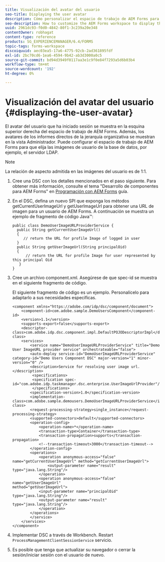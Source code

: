 ```yaml
---
title: Visualización del avatar del usuario
seo-title: Displaying the user avatar
description: Cómo personalizar el espacio de trabajo de AEM Forms para mostrar la imagen de un usuario que ha iniciado sesión.
seo-description: How to customize the AEM Forms workspace to display the image of a logged-in user.
uuid: 2961dc93-f0d0-4842-80f1-3c239a20e348
contentOwner: robhagat
content-type: reference
products: SG_EXPERIENCEMANAGER/6.4/FORMS
topic-tags: forms-workspace
discoiquuid: aec03ea5-17a6-4775-92cb-2ad361895fdf
exl-id: 2bc70cd6-1ea6-4594-9b42-ab3d3000a0c5
source-git-commit: bd94d3949f0117aa3e1c9f0e84f7293a5d6b03b4
workflow-type: tm+mt
source-wordcount: '192'
ht-degree: 0%

---
```


# Visualización del avatar del usuario {#displaying-the-user-avatar}

El avatar del usuario que ha iniciado sesión se muestra en la esquina superior derecha del espacio de trabajo de AEM Forms. Además, los avatares de los informes directos de la jerarquía organizativa se muestran en la vista Administrador. Puede configurar el espacio de trabajo de AEM Forms para que elija las imágenes de usuario de la base de datos, por ejemplo, el servidor LDAP.

>[!NOTE]
>
>La relación de aspecto admitida en las imágenes del usuario es de 1:1.

1. Cree una DSC con los detalles mencionados en el paso siguiente. Para obtener más información, consulte el tema &quot;Desarrollo de componentes para AEM Forms&quot; en [Programación con AEM Forms](https://www.adobe.com/go/learn_aemforms_programming_63) guía.
1. En el DSC, defina un nuevo SPI que exponga los métodos getCurrentUserImageUrl y getUserImageUrl para obtener una URL de imagen para un usuario de AEM Forms. A continuación se muestra un ejemplo de fragmento de código Java™:

   ```as3
   public class DemoUserImageURLProviderService { 
     public String getCurrentUserImageUrl() 
     { 
        // return the URL for profile Image of logged in user 
     } 
     public String getUserImageUrl(String principalOid) 
     { 
         // return the URL for profile Image for user represented by this principal Oid 
      } 
   }
   ```

1. Cree un archivo component.xml. Asegúrese de que spec-id se muestra en el siguiente fragmento de código.

   El siguiente fragmento de código es un ejemplo. Personalícelo para adaptarlo a sus necesidades específicas.

   ```as3
   <component xmlns="https://adobe.com/idp/dsc/component/document"> 
       <component-id>com.adobe.sample.DemoUsersComponent</component-id> 
       <version>1.1</version> 
       <supports-export>false</supports-export> 
       <descriptor-class>com.adobe.idp.dsc.component.impl.DefaultPOJODescriptorImpl</descriptor-class> 
       <services> 
           <service name="DemoUserImageURLProviderService" title="Demo User ImageURL provider service" orchestrateable="false"> 
           <auto-deploy service-id="DemoUserImageURLProviderService" category-id="Demo Users Component DSC" major-version="1" minor-version="0" /> 
           <description>Service for resolving user image url.</description> 
            <specifications> 
            <specification spec-id="com.adobe.idp.taskmanager.dsc.enterprise.UserImageUrlProvider"/> 
            </specifications> 
           <specification-version>1.0</specification-version> 
           <implementation-class>com.adobe.sample.demousers.DemoUserImageURLProviderService</implementation-class> 
           <request-processing-strategy>single_instance</request-processing-strategy> 
           <supported-connectors>default</supported-connectors> 
           <operation-config> 
               <operation-name>*</operation-name> 
               <transaction-type>Container</transaction-type> 
               <transaction-propagation>supports</transaction-propagation> 
               <!--transaction-timeout>3000</transaction-timeout--> 
           </operation-config> 
           <operations> 
               <operation anonymous-access="false" name="getCurrentUserImageUrl" method="getCurrentUserImageUrl"> 
                   <output-parameter name="result" type="java.lang.String"/> 
               </operation> 
               <operation anonymous-access="false" name="getUserImageUrl" 
   method="getUserImageUrl"> 
               <input-parameter name="principalOid" type="java.lang.String"/> 
               <output-parameter name="result" type="java.lang.String"/> 
               </operation> 
           </operations> 
           </service> 
       </services>
   </component>
   ```

1. Implementar DSC a través de Workbench. Restart `ProcessManagementClientSessionService` servicio.
1. Es posible que tenga que actualizar su navegador o cerrar la sesión/iniciar sesión con el usuario de nuevo.
